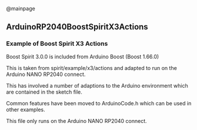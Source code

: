 @mainpage

## ArduinoRP2040BoostSpiritX3Actions

### Example of Boost Spirit X3 Actions

Boost Spirit 3.0.0 is included from Arduino Boost (Boost 1.66.0)

This is taken from spirit/example/x3/actions
and adapted to run on the Arduino NANO RP2040 connect.

This has involved a number of adaptions to the Arduino environment which are contained in the sketch file.

Common features have been moved to ArduinoCode.h which can be used in other examples.

This file only runs on the Arduino NANO RP2040 connect.

